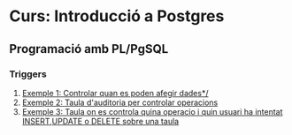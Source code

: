 # Curs: Introducció a Postgres

## Programació amb PL/PgSQL

### Triggers

1. [Exemple 1: Controlar quan es poden afegir dades*/](./trig01.sql)
2. [Exemple 2: Taula d'auditoria per controlar operacions](./trig02.sql)
3. [Exemple 3: Taula on es controla quina operacio i quin usuari ha intentat INSERT,UPDATE o DELETE sobre una taula](./trig03.sql)
